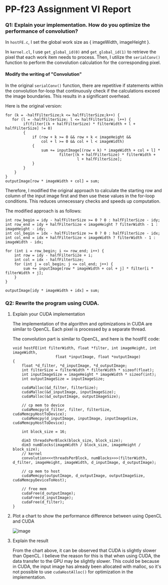 # PP-f23 Assignment VI Report
### Q1: Explain your implementation. How do you optimize the performance of convolution?

In `hostFE.c`, I set the global work size as { imageWidth, imageHeight }.

In `kernel.cl`, I use `get_global_id(0)` and `get_global_id(1)` to retrieve the pixel that each work item needs to process. Then, I utilize the `serialConv()` function to perform the convolution calculation for the corresponding pixel.

#### Modify the writing of "Convolution"
In the original `serialConv()` function, there are repetitive if statements within the convolution for-loop that continuously check if the calculations exceed the image boundaries. This results in a significant overhead. 

Here is the original version:
```cpp!
for (k = -halfFilterSize;k <= halfFilterSize;k++) {
   for (l = -halfFilterSize; l <= halfFilterSize; l++) {
        if(filter[(k + halfFilterSize) * filterWidth + l + halfFilterSize] != 0)
        {
            if (row + k >= 0 && row + k < imageHeight &&
                col + l >= 0 && col + l < imageWidth)
            {
                sum += inputImage[(row + k) * imageWidth + col + l] *
                        filter[(k + halfFilterSize) * filterWidth +
                                l + halfFilterSize];
            }
        }
    }
}
outputImage[row * imageWidth + col] = sum;
```

Therefore, I modified the original approach to calculate the starting row and column of the input image first and then use these values in the for-loop conditions. This reduces unnecessary checks and speeds up computation.

The modified approach is as follows:
```cpp!
int row_begin = idy - halfFilterSize >= 0 ? 0 : halfFilterSize - idy;
int row_end = idy + halfFilterSize < imageHeight ? filterWidth - 1 : imageHeight - idy;
int col_begin = idx - halfFilterSize >= 0 ? 0 : halfFilterSize - idx;
int col_end = idx + halfFilterSize < imageWidth ? filterWidth - 1 : imageWidth - idx;

for (int i = row_begin; i <= row_end; i++) {
    int row = idy - halfFilterSize + i;
    int col = idx - halfFilterSize;
    for (int j = col_begin; j <= col_end; j++) {
        sum += inputImage[row * imageWidth + col + j] * filter[i * filterWidth + j];
    }
}

outputImage[idy * imageWidth + idx] = sum;
```

### Q2: Rewrite the program using CUDA. 
1. Explain your CUDA implementation

    The implementation of the algorithm and optimizations in CUDA are similar to OpenCL. Each pixel is processed by a separate thread. 
    
    The convolution part is similar to OpenCL, and here is the hostFE code:

    ```cpp!
    void hostFE(int filterWidth, float *filter, int imageHeight, int imageWidth,
                       float *inputImage, float *outputImage)
    {
        float *d_filter, *d_inputImage, *d_outputImage;
        int filterSize = filterWidth * filterWidth * sizeof(float);
        int inputImageSize = imageHeight * imageWidth * sizeof(int);
        int outputImageSize = inputImageSize;

        cudaMalloc(&d_filter, filterSize);
        cudaMalloc(&d_inputImage, inputImageSize);
        cudaMalloc(&d_outputImage, outputImageSize);

        // cp mem to device
        cudaMemcpy(d_filter, filter, filterSize, cudaMemcpyHostToDevice);
        cudaMemcpy(d_inputImage, inputImage, inputImageSize, cudaMemcpyHostToDevice);

        int block_size = 16;

        dim3 threadsPerBlock(block_size, block_size);
        dim3 numBlocks(imageWidth / block_size, imageHeight / block_size);
        // kernel
        convolution<<<threadsPerBlock, numBlocks>>>(filterWidth, d_filter, imageHeight, imageWidth, d_inputImage, d_outputImage);

        // cp mem to host
        cudaMemcpy(outputImage, d_outputImage, outputImageSize, cudaMemcpyDeviceToHost);

        // free mem
        cudaFree(d_outputImage);
        cudaFree(d_inputImage);
        cudaFree(d_filter);
    }
    ```

2. Plot a chart to show the performance difference between using OpenCL and CUDA

    ![image](https://hackmd.io/_uploads/ryZZCEEu6.png)

3. Explain the result

    From the chart above, it can be observed that CUDA is slightly slower than OpenCL. I believe the reason for this is that when using CUDA, the data transfer to the GPU may be slightly slower. This could be because in CUDA, the input image has already been allocated with malloc, so it's not possible to use `cudaHostAlloc()` for optimization in the implementation.




